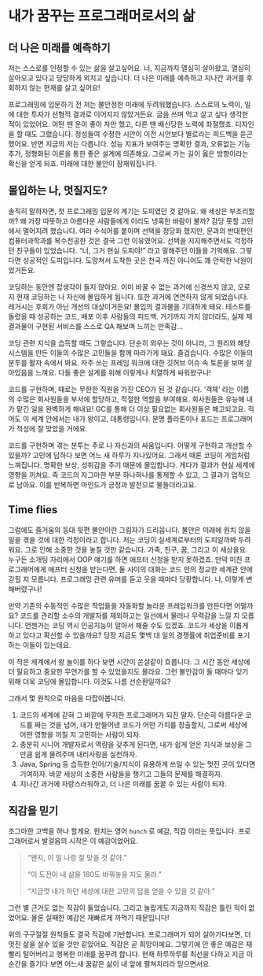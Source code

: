 # ****내가 꿈꾸는 프로그래머로서의 삶****

## 더 나은 미래를 예측하기

저는 스스로를 인정할 수 있는 삶을 살고싶어요. 너, 지금까지 열심히 살아왔고, 열심히 살아오고 있다고 당당하게 외치고 싶습니다. 더 나은 미래를 예측하고 지나간 과거를 후회하지 않는 현재를 살고 싶어요!

프로그래밍에 입문하기 전 저는 불안정한 미래에 두려워했습니다. 스스로의 노력이, 일에 대한 투자가 선형적 결과로 이어지지 않았거든요. 글을 쓰며 먹고 살고 싶다 생각한 적이 있었어요. 어떤 땐 운이 좋아 자만 했고, 다른 땐 배신당한 노력에 좌절했죠. 디자인을 할 때도 그랬습니다. 정성들여 수정한 시안이 이전 시안보다 별로라는 피드백을 듣곤 했어요. 반면 지금의 저는 다릅니다. 성능 지표가 보여주는 명확한 결과, 오류없는 기능 추가, 정형화된 이론을 통한 좋은 설계에 의존해요. 그로써 가는 길이 옳은 방향이라는 확신을 얻게 되죠. 미래에 대한 불안이 잠재워집니다.

## 몰입하는 나, 멋질지도?

솔직히 말하자면, 첫 프로그래밍 입문의 계기는 도피였던 것 같아요. 왜 세상은 부조리할까? 왜 가장 따뜻하고 아름다운 사람들에게 이리도 냉혹한 바람이 불까? 감당 못할 고민에서 멀어지려 했습니다. 여러 수식어를 붙이며 선택을 정당화 했지만, 문과의 반대편인 컴퓨터과학과를 복수전공한 것은 결국 그런 이유였어요. 선택을 지지해주면서도 걱정하던 친구들이 있었습니다. “너, 그거 현실 도피야!” 라고 말해주던 이들을 기억해요. 그렇다면 성공적인 도피입니다. 도망쳐서 도착한 곳은 천국 까진 아니어도 꽤 안락한 낙원이었거든요.

코딩하는 동안엔 잡생각이 들지 않아요. 이미 바꿀 수 없는 과거에 신경쓰지 않고, 오로지 현재 코딩하는 나 자신에 몰입하게 됩니다. 또한 과거에 연연하지 않게 되었습니다. 레거시는 후회가 아닌 개선의 대상이거든요! 몰입의 결과물을 기대하게 돼요. 테스트를 돌렸을 때 성공하는 코드, 배포 이후 사람들의 피드백. 거기까지 가지 않더라도, 실제 제 결과물이 구현된 서비스를 스스로 QA 해보며 느끼는 만족감…

코딩 관련 지식을 습득할 때도 그렇습니다. 단순히 외우는 것이 아니라, 그 원리와 해당 시스템을 만든 이들의 수많은 고민들을 함께 따라가게 돼요. 즐겁습니다. 수많은 이들의 분투를 활자 속에서 봐요. 자주 쓰는 프레임 워크에 대한 깃허브 이슈 속 토론을 보며 살아있음을 느껴요. 다들 좋은 설계를 위해 이렇게나 치열하게 싸워왔구나!

코드를 구현하며, 때로는 무한한 직원을 가진 CEO가 된 것 같습니다. ‘객체’ 라는 이름의 수많은 회사원들을 부서에 할당하고, 적절한 역할을 부여해요. 회사원들은 유능해 내가 맡긴 일을 완벽하게 해내요! GC를 통해 더 이상 필요없는 회사원들은 해고되고요. 적어도 이 세계 안에서는 내가 왕이고, 대통령입니다. 분명 플라톤이나 포드는 프로그래머가 적성에 잘 맞았을 거에요.

코드를 구현하며 겪는 분투는 주로 나 자신과의 싸움입니다. 어떻게 구현하고 개선할 수 있을까? 고민에 답하다 보면 어느 새 하루가 지나있어요. 그래서 때론 코딩이 게임처럼 느껴집니다. 명확한 보상, 성취감을 주기 때문에 몰입합니다. 게다가 결과가 현실 세계에 영향을 끼쳐요. 즉 코드의 자그마한 부분 하나하나를 통제할 수 있고, 그 결과가 업적으로 남아요. 이를 반복하면 마인드가 긍정과 발전으로 물들더라고요.

## Time flies

그럼에도 즐거움의 등대 뒷편 불안이란 그림자가 드리웁니다. 불안은 미래에 원치 않을 일을 겪을 것에 대한 걱정이라고 합니다. 저는 코딩이 실세계로부터의 도피일까봐 두려워요. 그로 인해 소중한 것을 놓칠 것만 같습니다. 가족, 친구, 꿈, 그리고 이 세상을요. 누구든 소개팅 자리에서 OOP 얘기를 하면 애프터 신청을 받지 못하겠죠. 만약 미친 프로그래머에게 애프터 신청을 받는다면, 둘 사이의 대화는 코드 안의 정교한 세계관 안에 갇힐 지 모릅니다. 프로그래밍 관련 유머를 듣고 웃을 때마다 당황합니다. 나, 이렇게 변해버렸구나!

만약 기존의 수동적인 수많은 작업들을 자동화할 놀라운 프레임워크를 만든다면 어떨까요? 코드를 관리할 소수의 개발자를 제외하고는 일선에서 물러나 무력감을 느낄 지 모릅니다. 언젠가는 코딩 역시 인공지능이 알아서 해줄 수도 있겠죠. 코드가 세상을 이롭게 하고 있다고 확신할 수 있을까요? 당장 지금도 몇백 대 일의 경쟁률에 취업준비를 포기하는 이들이 있는데요.

이 작은 세계에서 왕 놀이를 하다 보면 시간이 쏜살같이 흐릅니다. 그 시간 동안 세상에 더 필요하고 중요한 무언가를 할 수 있었을지도 몰라요. 그런 불안감이 들 때마다 잊기 위해 더욱 코딩에 몰입합니다. 이것도 나름 선순환일까요?

그래서 몇 원칙으로 마음을 다잡아봅니다.

1. 코드의 세계에 갇혀 그 바깥에 무지한 프로그래머가 되진 말자. 단순히 아름다운 코드를 짜는 것을 넘어, 내가 만들어낸 코드가 어떤 가치를 창출할지, 그로써 세상에 어떤 영향을 끼칠 지 고민하는 사람이 되자.
2. 충분히 시니어 개발자로서 역량을 갖추게 된다면, 내가 쉽게 얻은 지식과 보상을 그만큼 쉽게 물려주며 내리사랑을 실천하자.
3. Java, Spring 등 습득한 언어/기술/지식이 유용하게 쓰일 수 있는 멋진 곳이 있다면 기여하자. 바깥 세상의 소중한 사람들을 챙기고 그들의 문제를 해결하자.
4. 지나간 과거에 자랑스러워하고, 더 나은 미래를 꿈꿀 수 있는 사람이 되자.

## 직감을 믿기

조그마한 고백을 하나 할게요. 헌치는 영어 `hunch` 로 예감, 직감 이라는 뜻입니다. 프로그래머로서 발걸음의 시작은 이 예감이었어요.

> “왠지, 이 일 나랑 잘 맞을 것 같아.”
> 
> “이 도전이 내 삶을 180도 바꿔놓을 지도 몰라.”
>
> “지금껏 내가 하던 세상에 대한 고민의 답을 얻을 수 있을 것 같아.”

그런 별 근거도 없는 직감이 들었습니다. 그리고 놀랍게도 지금까지 직감은 틀린 적이 없었어요. 물론 실패한 예감은 재빠르게 까먹기 때문입니다!

위의 구구절절 원칙들도 결국 직감에 기반합니다. 프로그래머가 되어 살아가다보면, 더 멋진 삶을 살수 있을 것만 같았어요. 직감은 곧 희망이에요. 그렇기에 안 좋은 예감은 재빨리 털어버리고 행복한 미래를 꿈꾸려 합니다. 현재 하루하루를 최선을 다하고 지금 이순간을 즐기다 보면 어느새 꿈같은 삶이 내 앞에 펼쳐지리라 믿으면서요.
